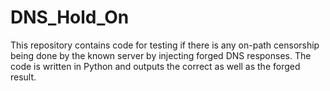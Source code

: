 # DNS_Hold_On

This repository contains code for testing if there is any on-path censorship being done by the known server by injecting forged DNS responses. The code is written in Python and outputs the correct as well as the forged result.
